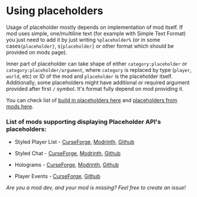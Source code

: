 # Using placeholders

Usage of placeholder mostly depends on implementation of mod itself. If mod uses simple, one/multiline text 
(for example with Simple Text Format) you just need to add it by just writing `%placeholder%` 
(or in some cases`{placeholder}`, `${placeholder}` or other format which should be provided on mods page).

Inner part of placeholder can take shape of either `category:placeholder` or `category:placeholder/argument`, 
where `category` is replaced by type (`player`, `world`, etc) or ID of the mod and `placeholder` is the placeholder itself.
Additionally, some placeholders might have additional or required argument provided after first `/` symbol. It's format
fully depend on mod providing it.

You can check list of [build in placeholders here](/users/default-placeholders) 
and [placeholders from mods here](/users/mod-placeholders).

### List of mods supporting displaying Placeholder API's placeholders:

- Styled Player List - 
  [CurseForge](https://www.curseforge.com/minecraft/mc-mods/styled-player-list), 
  [Modrinth](https://modrinth.com/mod/styledplayerlist), 
  [Github](https://github.com/Patbox/StyledPlayerList)

- Styled Chat -
  [CurseForge](https://www.curseforge.com/minecraft/mc-mods/styled-chat),
  [Modrinth](https://modrinth.com/mod/styled-chat),
  [Github](https://github.com/Patbox/StyledChat)

- Holograms -
  [CurseForge](https://www.curseforge.com/minecraft/mc-mods/server-holograms),
  [Modrinth](https://modrinth.com/mod/holograms),
  [Github](https://github.com/Patbox/Holograms)

- Player Events -
  [CurseForge](https://www.curseforge.com/minecraft/mc-mods/player-events),
  [Github](https://github.com/ByMartrixx/player-events)
  

*Are you a mod dev, and your mod is missing? Feel free to create an issue!*